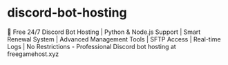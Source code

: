 # discord-bot-hosting
🤖 Free 24/7 Discord Bot Hosting | Python &amp; Node.js Support | Smart Renewal System | Advanced Management Tools | SFTP Access | Real-time Logs | No Restrictions - Professional Discord bot hosting at freegamehost.xyz
